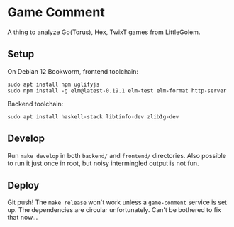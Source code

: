 # Game Comment

A thing to analyze Go(Torus), Hex, TwixT games from LittleGolem.

## Setup

On Debian 12 Bookworm, frontend toolchain:

```
sudo apt install npm uglifyjs
sudo npm install -g elm@latest-0.19.1 elm-test elm-format http-server
```

Backend toolchain:

```
sudo apt install haskell-stack libtinfo-dev zlib1g-dev
```

## Develop

Run `make develop` in both `backend/` and `frontend/` directories. Also possible to run it just once in root, but noisy intermingled output is not fun.

## Deploy

Git push! The `make release` won't work unless a `game-comment` service is set up. The dependencies are circular unfortunately. Can't be bothered to fix that now...
